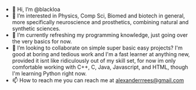 - 👋 Hi, I’m @blackloa
- 👀 I’m interested in Physics, Comp Sci, Biomed and biotech in general, more specifically neuroscience and prosthetics, combining natural and synthetic sciences.
- 🌱 I’m currently refreshing my programming knowledge, just going over the very basics for now.
- 💞️ I’m looking to collaborate on simple super basic easy projects? I'm good at boring and tedious work and I'm a fast learner at anything new, 
      provided it isnt like ridiculously out of my skill set, for now im only comfortable working with C++, C, Java, Javascript, and HTML, though I'm learning Python right now.
- 📫 How to reach me you can reach me at alexanderrrees@gmail.com
